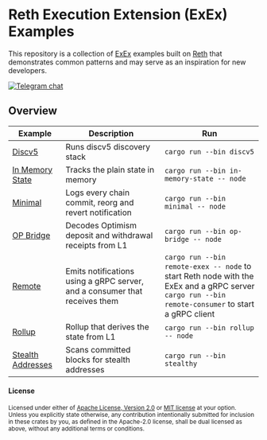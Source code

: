 # Reth Execution Extension (ExEx) Examples

This repository is a collection of [ExEx](https://reth.rs/developer./exex.html) examples
built on [Reth](https://github.com/paradigmxyz/reth) that demonstrates common patterns and may serve as an inspiration
for new developers.

[![Telegram chat][telegram-badge]][telegram-url]

[telegram-badge]: https://img.shields.io/endpoint?color=neon&style=for-the-badge&url=https%3A%2F%2Ftg.sumanjay.workers.dev%2Fparadigm_reth
[telegram-url]: https://t.me/paradigm_reth

## Overview

| Example                              | Description                                                                | Run                                                                                                                                                  |
| ------------------------------------ | -------------------------------------------------------------------------- | ---------------------------------------------------------------------------------------------------------------------------------------------------- |
| [Discv5](./discv5)                   | Runs discv5 discovery stack                                                | `cargo run --bin discv5`                                                                                                                             |
| [In Memory State](./in-memory-state) | Tracks the plain state in memory                                           | `cargo run --bin in-memory-state -- node`                                                                                                            |
| [Minimal](./minimal)                 | Logs every chain commit, reorg and revert notification                     | `cargo run --bin minimal -- node`                                                                                                                    |
| [OP Bridge](./op-bridge)             | Decodes Optimism deposit and withdrawal receipts from L1                   | `cargo run --bin op-bridge -- node`                                                                                                                  |
| [Remote](./remote)                   | Emits notifications using a gRPC server, and a consumer that receives them | `cargo run --bin remote-exex -- node` to start Reth node with the ExEx and a gRPC server<br>`cargo run --bin remote-consumer` to start a gRPC client |
| [Rollup](./rollup)                   | Rollup that derives the state from L1                                      | `cargo run --bin rollup -- node`                                                                                                                     |
| [Stealth Addresses](./stealth-addresses)                   | Scans committed blocks for stealth addresses                                                | `cargo run --bin stealthy`                                                                                                                             |

#### License

<sup>
Licensed under either of <a href="LICENSE-APACHE">Apache License, Version
2.0</a> or <a href="LICENSE-MIT">MIT license</a> at your option.
</sup>

<br>

<sub>
Unless you explicitly state otherwise, any contribution intentionally submitted
for inclusion in these crates by you, as defined in the Apache-2.0 license,
shall be dual licensed as above, without any additional terms or conditions.
</sub>

